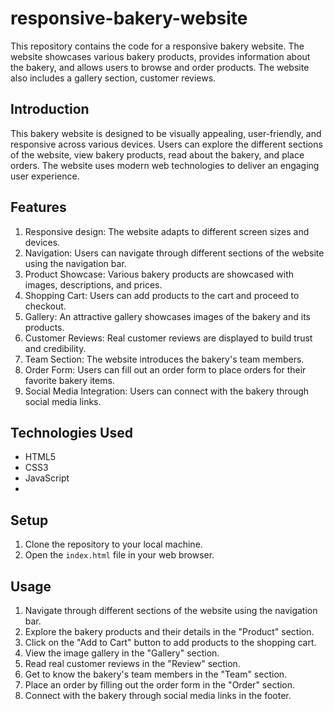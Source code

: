 # responsive-bakery-website
This repository contains the code for a responsive bakery website. The website showcases various bakery products, provides information about the bakery, and allows users to browse and order products. The website also includes a gallery section, customer reviews.

## Introduction
This bakery website is designed to be visually appealing, user-friendly, and responsive across various devices. Users can explore the different sections of the website, view bakery products, read about the bakery, and place orders. The website uses modern web technologies to deliver an engaging user experience.

## Features
1. Responsive design: The website adapts to different screen sizes and devices.
2. Navigation: Users can navigate through different sections of the website using the navigation bar.
3. Product Showcase: Various bakery products are showcased with images, descriptions, and prices.
4. Shopping Cart: Users can add products to the cart and proceed to checkout.
5. Gallery: An attractive gallery showcases images of the bakery and its products.
6. Customer Reviews: Real customer reviews are displayed to build trust and credibility.
7. Team Section: The website introduces the bakery's team members.
8. Order Form: Users can fill out an order form to place orders for their favorite bakery items.
9. Social Media Integration: Users can connect with the bakery through social media links.

## Technologies Used
- HTML5
- CSS3
- JavaScript
- 
## Setup
1. Clone the repository to your local machine.
2. Open the `index.html` file in your web browser.

## Usage
1. Navigate through different sections of the website using the navigation bar.
2. Explore the bakery products and their details in the "Product" section.
3. Click on the "Add to Cart" button to add products to the shopping cart.
4. View the image gallery in the "Gallery" section.
5. Read real customer reviews in the "Review" section.
6. Get to know the bakery's team members in the "Team" section.
7. Place an order by filling out the order form in the "Order" section.
8. Connect with the bakery through social media links in the footer.

   

